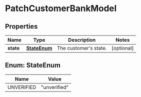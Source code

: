 

# PatchCustomerBankModel


## Properties

| Name | Type | Description | Notes |
|------------ | ------------- | ------------- | -------------|
|**state** | [**StateEnum**](#StateEnum) | The customer&#39;s state. |  [optional] |



## Enum: StateEnum

| Name | Value |
|---- | -----|
| UNVERIFIED | &quot;unverified&quot; |



